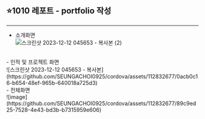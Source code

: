 ## ⭐1010 레포트 - portfolio 작성
---
- 소개화면<br>
![스크린샷 2023-12-12 045653 - 복사본 (2)](https://github.com/SEUNGACHOI0925/cordova/assets/112832677/590c264c-ead3-4ea1-946d-73c3c356bb0c)
<br>
- 인적 및 프로젝트 화면<br>
![스크린샷 2023-12-12 045653 - 복사본](https://github.com/SEUNGACHOI0925/cordova/assets/112832677/0acb0c16-b654-48ef-965b-640018a725d3)
<br>
- 전체화면<br>
![image](https://github.com/SEUNGACHOI0925/cordova/assets/112832677/89c9ed25-7528-4e43-bd3b-b7315959e606)
<br>
